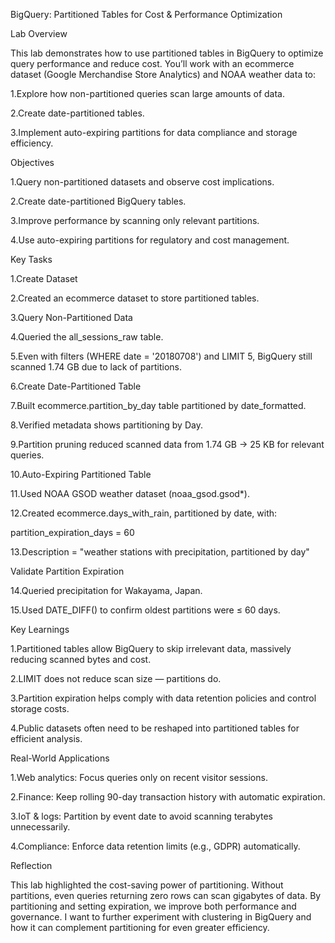 BigQuery: Partitioned Tables for Cost & Performance Optimization

 Lab Overview

This lab demonstrates how to use partitioned tables in BigQuery to optimize query performance and reduce cost.
You’ll work with an ecommerce dataset (Google Merchandise Store Analytics) and NOAA weather data to:

1.Explore how non-partitioned queries scan large amounts of data.

2.Create date-partitioned tables.

3.Implement auto-expiring partitions for data compliance and storage efficiency.

 Objectives

1.Query non-partitioned datasets and observe cost implications.

2.Create date-partitioned BigQuery tables.

3.Improve performance by scanning only relevant partitions.

4.Use auto-expiring partitions for regulatory and cost management.

 Key Tasks

1.Create Dataset

2.Created an ecommerce dataset to store partitioned tables.

3.Query Non-Partitioned Data

4.Queried the all_sessions_raw table.

5.Even with filters (WHERE date = '20180708') and LIMIT 5, BigQuery still scanned 1.74 GB due to lack of partitions.

6.Create Date-Partitioned Table

7.Built ecommerce.partition_by_day table partitioned by date_formatted.

8.Verified metadata shows partitioning by Day.

9.Partition pruning reduced scanned data from 1.74 GB → 25 KB for relevant queries.

10.Auto-Expiring Partitioned Table

11.Used NOAA GSOD weather dataset (noaa_gsod.gsod*).

12.Created ecommerce.days_with_rain, partitioned by date, with:

partition_expiration_days = 60

13.Description = "weather stations with precipitation, partitioned by day"

 Validate Partition Expiration

14.Queried precipitation for Wakayama, Japan.

15.Used DATE_DIFF() to confirm oldest partitions were ≤ 60 days.

 Key Learnings

1.Partitioned tables allow BigQuery to skip irrelevant data, massively reducing scanned bytes and cost.

2.LIMIT does not reduce scan size — partitions do.

3.Partition expiration helps comply with data retention policies and control storage costs.

4.Public datasets often need to be reshaped into partitioned tables for efficient analysis.

 Real-World Applications

1.Web analytics: Focus queries only on recent visitor sessions.

2.Finance: Keep rolling 90-day transaction history with automatic expiration.

3.IoT & logs: Partition by event date to avoid scanning terabytes unnecessarily.

4.Compliance: Enforce data retention limits (e.g., GDPR) automatically.

 Reflection

This lab highlighted the cost-saving power of partitioning. Without partitions, even queries returning zero rows can scan gigabytes of data.
By partitioning and setting expiration, we improve both performance and governance.
I want to further experiment with clustering in BigQuery and how it can complement partitioning for even greater efficiency.
